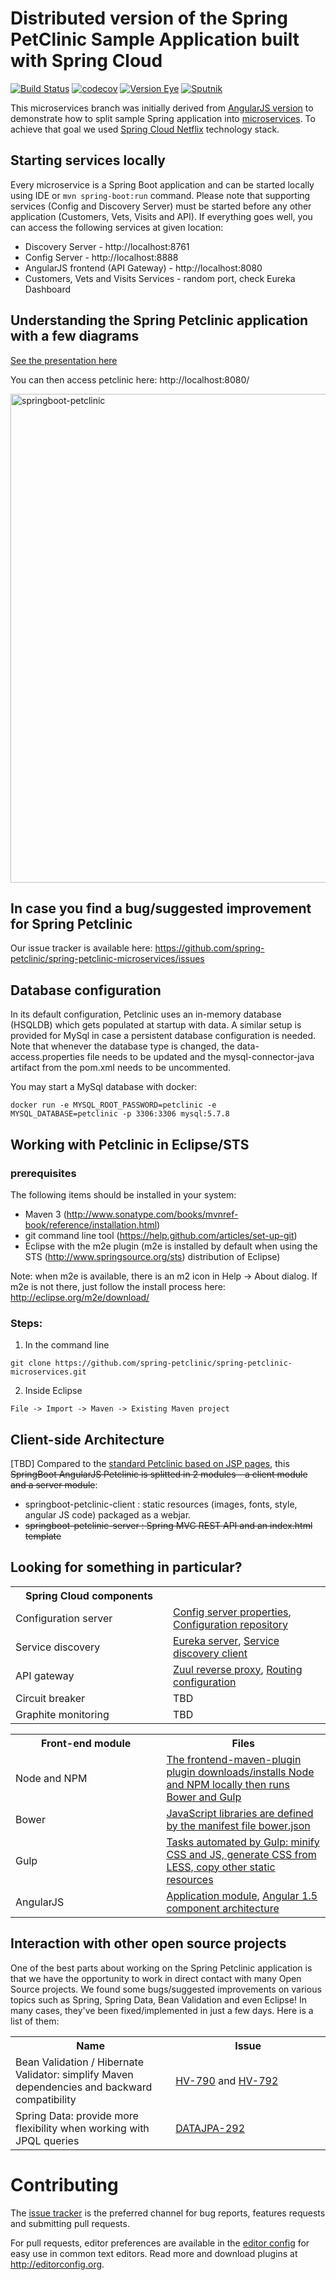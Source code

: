 # Distributed version of the Spring PetClinic Sample Application built with Spring Cloud 

[![Build Status](https://travis-ci.org/spring-petclinic/spring-petclinic-microservices.svg?branch=master)](https://travis-ci.org/spring-petclinic/spring-petclinic-microservices/)
[![codecov](https://codecov.io/gh/spring-petclinic/spring-petclinic-microservices/branch/master/graph/badge.svg)](https://codecov.io/gh/jvm-bloggers/jvm-bloggers) 
[![Version Eye](https://www.versioneye.com/user/projects/5798bd4874848d004b927ac7/badge.svg)](https://www.versioneye.com/user/projects/5798bd4874848d004b927ac7) 
[![Sputnik](https://sputnik.ci/conf/badge)](https://sputnik.ci/app#/builds/spring-petclinic/spring-petclinic-microservices)

This microservices branch was initially derived from [AngularJS version](https://github.com/spring-petclinic/spring-petclinic-angular1) to demonstrate how to split sample Spring application into [microservices](http://www.martinfowler.com/articles/microservices.html). To achieve that goal we used [Spring Cloud Netflix](https://github.com/spring-cloud/spring-cloud-netflix) technology stack.

## Starting services locally
Every microservice is a Spring Boot application and can be started locally using IDE or `mvn spring-boot:run` command. Please note that supporting services (Config and Discovery Server) must be started before any other application (Customers, Vets, Visits and API).
If everything goes well, you can access the following services at given location:
* Discovery Server - http://localhost:8761
* Config Server - http://localhost:8888
* AngularJS frontend (API Gateway) - http://localhost:8080
* Customers, Vets and Visits Services - random port, check Eureka Dashboard 

## Understanding the Spring Petclinic application with a few diagrams
<a href="https://speakerdeck.com/michaelisvy/spring-petclinic-sample-application">See the presentation here</a>

You can then access petclinic here: http://localhost:8080/

<img width="782" alt="springboot-petclinic" src="https://cloud.githubusercontent.com/assets/838318/19653851/61c1986a-9a16-11e6-8b94-03fd7f775bb3.png">

## In case you find a bug/suggested improvement for Spring Petclinic
Our issue tracker is available here: https://github.com/spring-petclinic/spring-petclinic-microservices/issues

## Database configuration

In its default configuration, Petclinic uses an in-memory database (HSQLDB) which
gets populated at startup with data. A similar setup is provided for MySql in case a persistent database configuration is needed.
Note that whenever the database type is changed, the data-access.properties file needs to be updated and the mysql-connector-java artifact from the pom.xml needs to be uncommented.

You may start a MySql database with docker:

```
docker run -e MYSQL_ROOT_PASSWORD=petclinic -e MYSQL_DATABASE=petclinic -p 3306:3306 mysql:5.7.8
```

## Working with Petclinic in Eclipse/STS

### prerequisites
The following items should be installed in your system:
* Maven 3 (http://www.sonatype.com/books/mvnref-book/reference/installation.html)
* git command line tool (https://help.github.com/articles/set-up-git)
* Eclipse with the m2e plugin (m2e is installed by default when using the STS (http://www.springsource.org/sts) distribution of Eclipse)

Note: when m2e is available, there is an m2 icon in Help -> About dialog.
If m2e is not there, just follow the install process here: http://eclipse.org/m2e/download/


### Steps:

1) In the command line
```
git clone https://github.com/spring-petclinic/spring-petclinic-microservices.git
```
2) Inside Eclipse
```
File -> Import -> Maven -> Existing Maven project
```

## Client-side Architecture
[TBD]
Compared to the [standard Petclinic based on JSP pages](https://github.com/spring-projects/spring-petclinic), 
this ~~SpringBoot AngularJS Petclinic is splitted in 2 modules - a client module and a server module~~:
* springboot-petclinic-client : static resources (images, fonts, style, angular JS code) packaged as a webjar.
* ~~springboot-petclinic-server : Spring MVC REST API and an index.html template~~


## Looking for something in particular?

<table>
  <tr>
    <th width="300px">Spring Cloud components</th><th width="300px"></th>
  </tr>
  <tr>
    <td>Configuration server</td>
    <td><a href="https://github.com/spring-petclinic/spring-petclinic-microservices/blob/master/spring-petclinic-config-server/src/main/resources/application.yml">Config server properties</a>, 
        <a href="https://github.com/spring-petclinic/spring-petclinic-microservices-config">Configuration repository</a></td>
  </tr>
  <tr>
    <td>Service discovery</td>
    <td>
      <a href="https://github.com/spring-petclinic/spring-petclinic-microservices/tree/master/spring-petclinic-discovery-server">Eureka server</a>, 
      <a href="https://github.com/spring-petclinic/spring-petclinic-microservices/blob/master/spring-petclinic-vets-service/src/main/java/org/springframework/samples/petclinic/vets/VetsServiceApplication.java">Service discovery client</a>
    </td>
  </tr>
  <tr>
    <td>API gateway</td>
    <td><a href="https://github.com/spring-petclinic/spring-petclinic-microservices/blob/master/spring-petclinic-api-gateway/src/main/java/org/springframework/samples/petclinic/api/ApiGatewayApplication.java">Zuul reverse proxy</a>,
    <a href="https://github.com/spring-petclinic/spring-petclinic-microservices-config/blob/master/api-gateway.yml">Routing configuration</a></td>
  </tr>
  <tr>
      <td>Circuit breaker</td>
      <td>TBD</td>
  </tr>
  <tr>
      <td>Graphite monitoring</td>
      <td>TBD</td>
  </tr>
</table>

<table>
  <tr>
    <th width="300px">Front-end module</th><th width="300px">Files</th>
  </tr>
  <tr>
      <td>Node and NPM</td>
      <td>
        <a href="https://github.com/spring-petclinic/spring-petclinic-microservices/blob/master/spring-petclinic-client/pom.xml">The frontend-maven-plugin plugin downloads/installs Node and NPM locally then runs Bower and Gulp</a> 
      </td>
  </tr>
  <tr>
      <td>Bower</td>
      <td>
        <a href="https://github.com/spring-petclinic/spring-petclinic-microservices/blob/master/spring-petclinic-client/bower.json">JavaScript libraries are defined by the manifest file bower.json</a>
      </td>
  </tr>
  <tr>
      <td>Gulp</td>
      <td>
        <a href="https://github.com/spring-petclinic/spring-petclinic-microservices/blob/master/spring-petclinic-client/gulpfile.js">Tasks automated by Gulp: minify CSS and JS, generate CSS from LESS, copy other static resources</a> 
      </td>
  </tr>
    <tr>
        <td>AngularJS</td>
        <td>
          <a href="https://github.com/spring-petclinic/spring-petclinic-microservices/blob/master/spring-petclinic-client/src/scripts/app.js">Application module</a>, 
           <a href="https://github.com/toddmotto/angular-1-5-components-app">Angular 1.5 component architecture</a>
        </td>
    </tr>
</table>



## Interaction with other open source projects

One of the best parts about working on the Spring Petclinic application is that we have the opportunity to work in direct contact with many Open Source projects. We found some bugs/suggested improvements on various topics such as Spring, Spring Data, Bean Validation and even Eclipse! In many cases, they've been fixed/implemented in just a few days.
Here is a list of them:

<table>
  <tr>
    <th width="300px">Name</th>
    <th width="300px"> Issue </th>
  </tr>
  <tr>
    <td>Bean Validation / Hibernate Validator: simplify Maven dependencies and backward compatibility</td>
    <td>
      <a href="https://hibernate.atlassian.net/browse/HV-790"> HV-790</a> and <a href="https://hibernate.atlassian.net/browse/HV-792"> HV-792</a>
      </td>
  </tr>
  <tr>
    <td>Spring Data: provide more flexibility when working with JPQL queries</td>
    <td>
      <a href="https://jira.springsource.org/browse/DATAJPA-292"> DATAJPA-292</a>
      </td>
  </tr>    
</table>


# Contributing

The [issue tracker](https://github.com/spring-petclinic/spring-petclinic-microservices/issues) is the preferred channel for bug reports, features requests and submitting pull requests.

For pull requests, editor preferences are available in the [editor config](https://github.com/spring-projects/spring-petclinic/blob/master/.editorconfig) for easy use in common text editors. Read more and download plugins at <http://editorconfig.org>.

